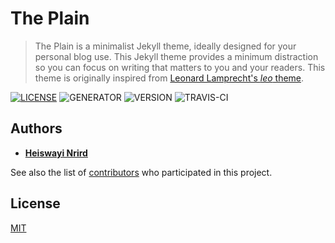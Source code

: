 # The Plain

> The Plain is a minimalist Jekyll theme, ideally designed for your personal blog use. This Jekyll theme provides a minimum distraction so you can focus on writing that matters to you and your readers. This theme is originally inspired from [Leonard Lamprecht's _leo_ theme](https://github.com/leo/leo.github.io).

[![LICENSE](https://img.shields.io/badge/license-MIT-blue.svg)](LICENSE) ![GENERATOR](https://img.shields.io/badge/made_with-jekyll-blue.svg) ![VERSION](https://img.shields.io/badge/current_version-4.0-green.svg) ![TRAVIS-CI](https://travis-ci.org/heiswayi/the-plain.svg?branch=master)


## Authors

- [**Heiswayi Nrird**](https://heiswayi.nrird.com)

See also the list of [contributors](https://github.com/heiswayi/the-plain/graphs/contributors) who participated in this project.

## License

[MIT](LICENSE)
